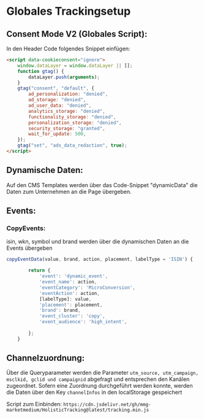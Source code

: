 # Globales Trackingsetup

## Consent Mode V2 (Globales Script):
In den Header Code folgendes Snippet einfügen:

```html
<script data-cookieconsent="ignore">
    window.dataLayer = window.dataLayer || [];
    function gtag() {
        dataLayer.push(arguments);
    }
    gtag("consent", "default", {
        ad_personalization: "denied",
        ad_storage: "denied",
        ad_user_data: "denied",
        analytics_storage: "denied",
        functionality_storage: "denied",
        personalization_storage: "denied",
        security_storage: "granted",
        wait_for_update: 500,
    });
    gtag("set", "ads_data_redaction", true);
</script>
```

## Dynamische Daten:
Auf den CMS Templates werden über das Code-Snippet "dynamicData" die Daten zum Unternehmen an die Page übergeben.

## Events:
### CopyEvents:
isin, wkn, symbol und brand werden über die dynamischen Daten an die Events übergeben

``` javascript
copyEventData(value, brand, action, placement, labelType = 'ISIN') {

		return {
			'event': 'dynamic_event',
			'event_name': action,
			'eventCategory': 'MicroConversion',
			'eventAction': action,
			[labelType]: value,
			'placement': placement,
			'brand': brand,
			'event_cluster': 'copy',
			'event_audience': 'high_intent',	
			
		};
	}

```

## Channelzuordnung:
Über die Queryparameter werden die Parameter `` utm_source, utm_campaign, msclkid, gclid und campaignid `` abgefragt und entsprechen den Kanälen zugeordnet. Sofern eine Zuordnung durchgeführt werden konnte, werden die Daten über den Key ``channelInfos`` in den localStorage gespeichert


Script zum Einbinden: ``https://cdn.jsdelivr.net/gh/mmg-marketmedium/HolisticTracking@latest/tracking.min.js``